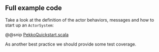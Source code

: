 ## Full example code
 
Take a look at the definition of the actor behaviors, messages and how to start up an `ActorSystem`:
 
@@snip [PekkoQuickstart.scala](/src/main/g8/src/main/scala/$package$/PekkoQuickstart.scala)
 
As another best practice we should provide some test coverage.
